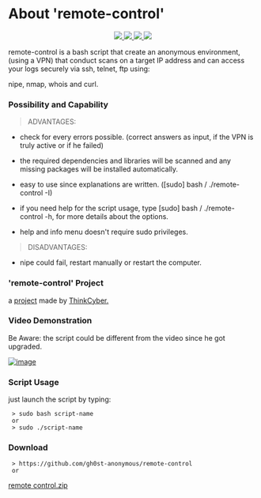 # About 'remote-control'

<p align="center">
   </a>
      <a href="https://github.com/gh0st-anonymous/analyzer">
      <img src="https://img.shields.io/badge/Version-1.0.0-darkgreen">
        <img src="https://img.shields.io/badge/Release%20Date-march%202022-purple">
  <img src="https://shields.io/badge/Bash-100%25-066da5">
  <img src="https://shields.io/badge/Platform-Linux-darkred">
    </a>
  </p>
</p>

remote-control is a bash script that create an anonymous environment, (using a VPN) that conduct scans on a target IP address and can access your logs securely via ssh, telnet, ftp using:

nipe, nmap, whois and curl.

### Possibility and Capability

> ADVANTAGES:

- check for every errors possible. (correct answers as input, if the VPN is truly active or if he failed)

- the required dependencies and libraries will be scanned and any missing packages will be installed automatically.

- easy to use since explanations are written. ([sudo] bash  / ./remote-control -I)

- if you need help for the script usage, type [sudo] bash  / ./remote-control -h, for more details about the options.

- help and info menu doesn't require sudo privileges.

> DISADVANTAGES:

- nipe could fail, restart manually or restart the computer.


### 'remote-control' Project

a [project](https://github.com/gh0st-anonymous/remote-control/files/9871434/project.pdf) made by [ThinkCyber.](https://www.thinkcyber.co.il/)


### Video Demonstration

Be Aware: the script could be different from the video since he got upgraded.

[![image](https://user-images.githubusercontent.com/102325071/198853005-f82774e4-c08c-44d6-89e5-114b9785075b.jpg)](https://www.youtube.com/watch?v=Ghh3wMwek1M)

### Script Usage

just launch the script by typing:

     > sudo bash script-name
     or
     > sudo ./script-name

### Download

     > https://github.com/gh0st-anonymous/remote-control
     or
   [remote control.zip](https://github.com/gh0st-anonymous/remote-control/files/9899980/remote.control.zip)
